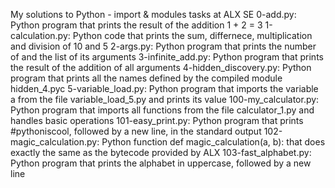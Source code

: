 My solutions to Python - import & modules tasks at ALX SE
0-add.py: Python program that prints the result of the addition 1 + 2 = 3
1-calculation.py: Python code that prints the sum, differnece, multiplication and division of 10 and 5
2-args.py: Python program that prints the number of and the list of its arguments
3-infinite_add.py: Python program that prints the result of the addition of all arguments
4-hidden_discovery.py: Python program that prints all the names defined by the compiled module hidden_4.pyc
5-variable_load.py: Python program that imports the variable a from the file variable_load_5.py and prints its value
100-my_calculator.py: Python program that imports all functions from the file calculator_1.py and handles basic operations
101-easy_print.py: Python program that prints #pythoniscool, followed by a new line, in the standard output
102-magic_calculation.py: Python function def magic_calculation(a, b): that does exactly the same as the bytecode provided by ALX
103-fast_alphabet.py: Python program that prints the alphabet in uppercase, followed by a new line
